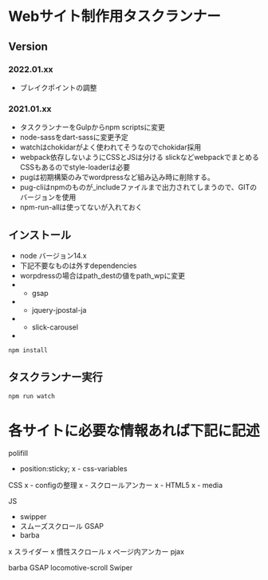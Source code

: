 # Webサイト制作用タスクランナー

## Version

### 2022.01.xx
- ブレイクポイントの調整

### 2021.01.xx
- タスクランナーをGulpからnpm scriptsに変更
- node-sassをdart-sassに変更予定
- watchはchokidarがよく使われてそうなのでchokidar採用
- webpack依存しないようにCSSとJSは分ける
  slickなどwebpackでまとめるCSSもあるのでstyle-loaderは必要
- pugは初期構築のみでwordpressなど組み込み時に削除する。
- pug-cliはnpmのものが_includeファイルまで出力されてしまうので、GITのバージョンを使用
- npm-run-allは使ってないが入れておく

## インストール

- node バージョン14.x
- 下記不要なものは外すdependencies
- worpdressの場合はpath_destの値をpath_wpに変更
- - gsap
- - jquery-jpostal-ja
- - slick-carousel
- 
```bash
npm install
```

## タスクランナー実行
```bash
npm run watch
```

# 各サイトに必要な情報あれば下記に記述

polifill
- position:sticky;
x - css-variables

CSS
x - configの整理
x - スクロールアンカー
x - HTML5
x - media


JS
- swipper
- スムーズスクロール GSAP
- barba

x スライダー
x 慣性スクロール
x ページ内アンカー
pjax

barba
GSAP
locomotive-scroll
Swiper